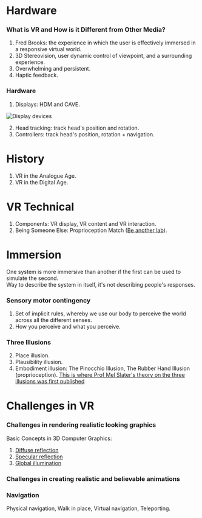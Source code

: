 # Hardware
### What is VR and How is it Different from Other Media?
1. Fred Brooks: the experience in which the user is effectively immersed in a responsive virtual world.
2. 3D Stereovision, user dynamic control of viewpoint, and a surrounding experience.
3. Overwhelming and persistent.
4. Haptic feedback.

### Hardware
1. Displays: HDM and CAVE.

![Display devices](https://slidetodoc.com/presentation_image/63adee7aaa9fdd9056a3903de21fde66/image-22.jpg)

2. Head tracking: track head's position and rotation.
3. Controllers: track head's position, rotation + navigation.

# History
1. VR in the Analogue Age.
2. VR in the Digital Age.

# VR Technical
1. Components: VR display, VR content and VR interaction.
2. Being Someone Else: Proprioception Match ([Be another lab](http://beanotherlab.org/home/work/tmtba/)).

# Immersion
One system is more immersive than another if the first can be used to simulate the second.  
Way to describe the system in itself, it's not describing people's responses.
### Sensory motor contingency
1. Set of implicit rules, whereby we use our body to perceive the world across all the different senses.
2. How you perceive and what you perceive.
### Three Illusions
2. Place illusion.
1. Plausibility illusion.
3. Embodiment illusion: The Pinocchio Illusion, The Rubber Hand Illusion (proprioception).
[This is where Prof Mel Slater's theory on the three illusions was first published](https://www.ncbi.nlm.nih.gov/pmc/articles/PMC2781884/)

# Challenges in VR
### Challenges in rendering realistic looking graphics
Basic Concepts in 3D Computer Graphics:  
1. [Diffuse reflection](https://en.wikipedia.org/wiki/Diffuse_reflection)
2. [Specular reflection](https://en.wikipedia.org/wiki/Specular_reflection)
3. [Global illumination](https://docs.unity3d.com/Manual/GIIntro.html)
### Challenges in creating realistic and believable animations
### Navigation
Physical navigation, Walk in place, Virtual navigation, Teleporting.